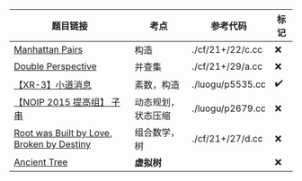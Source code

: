 | 题目链接                                                                                   | 考点               | 参考代码         | 标记 |
|--------------------------------------------------------------------------------------------|--------------------|------------------|------|
| [Manhattan Pairs](https://codeforces.com/contest/2122/problem/C)                           | 构造               | ./cf/21+/22/c.cc | ❌   |
| [Double Perspective](https://codeforces.com/contest/2129/problem/A)                        | 并查集             | ./cf/21+/29/a.cc | ❌   |
| [【XR-3】小道消息](https://www.luogu.com.cn/problem/P5535)                                 | 素数，构造         | ./luogu/p5535.cc | ✔️   |
| [【NOIP 2015 提高组】 子串](https://www.luogu.com.cn/problem/P2679)                        | 动态规划，状态压缩 | ./luogu/p2679.cc | ❌   |
| [Root was Built by Love, Broken by Destiny](https://codeforces.com/contest/2127/problem/D) | 组合数学，树       | ./cf/21+/27/d.cc | ❌   |
| [Ancient Tree](https://codeforces.com/contest/2127/problem/E)                              | **虚拟树**         |                  | ❌   |
